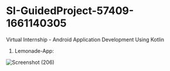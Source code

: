 # SI-GuidedProject-57409-1661140305
Virtual Internship - Android Application Development Using Kotlin

1. Lemonade-App:

![Screenshot (206)](https://user-images.githubusercontent.com/90563881/187044925-78d02447-240b-4bc3-8a23-588ec3a1c719.png)
